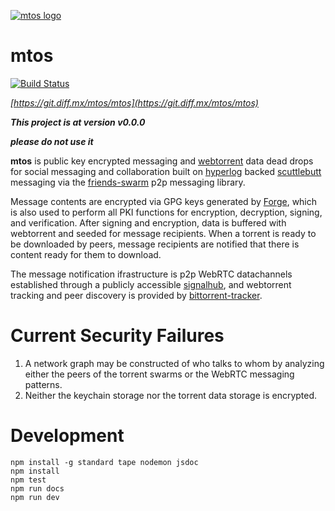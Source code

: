 [![mtos logo](https://git.diff.mx/uploads/group/avatar/6/aiga_litter_disposal_bg.png)](https://git.diff.mx/groups/mtos)

# mtos

[![Build Status](https://travis-ci.org/m-t-o-s/mtos.svg?branch=master)](https://travis-ci.org/m-t-o-s/mtos)

*[https://git.diff.mx/mtos/mtos](https://git.diff.mx/mtos/mtos)*

***This project is at version v0.0.0***

***please do not use it***

**mtos** is public key encrypted messaging and [webtorrent](https://webtorrent.io) data dead drops for social messaging and collaboration built on [hyperlog](https://github.com/mafintosh/hyperlog) backed [scuttlebutt](https://github.com/ssbc/secure-scuttlebutt) messaging via the [friends-swarm](https://github.com/moose-team/friends-swarm) p2p messaging library.

Message contents are encrypted via GPG keys generated by [Forge](https://github.com/digitalbazaar/forge), which is also used to perform all PKI functions for encryption, decryption, signing, and verification.  After signing and encryption, data is buffered with webtorrent and seeded for message recipients.  When a torrent is ready to be downloaded by peers, message recipients are notified that there is content ready for them to download.

The message notification ifrastructure is p2p WebRTC datachannels established through a publicly accessible [signalhub](https://github.com/mafintosh/signalhub), and webtorrent tracking and peer discovery is provided by [bittorrent-tracker](https://github.com/feross/bittorrent-tracker).

# Current Security Failures

1. A network graph may be constructed of who talks to whom by analyzing either the peers of the torrent swarms or the WebRTC messaging patterns.
1. Neither the keychain storage nor the torrent data storage is encrypted.

# Development

    npm install -g standard tape nodemon jsdoc
    npm install
    npm test
    npm run docs
    npm run dev
